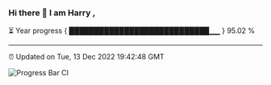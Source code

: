 ### Hi there 👋 I am Harry , 

⏳ Year progress { ████████████████████████████▁▁ } 95.02 %

---

⏰ Updated on Tue, 13 Dec 2022 19:42:48 GMT

![Progress Bar CI](https://github.com/duykhang68/duykhang68/workflows/Progress%20Bar%20CI/badge.svg)
